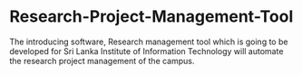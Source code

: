 # Research-Project-Management-Tool

The introducing software, Research management tool which is going to be developed for Sri Lanka Institute of Information Technology will automate the research project management of the campus.
